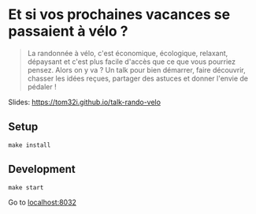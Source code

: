 # Et si vos prochaines vacances se passaient à vélo ?

> La randonnée à vélo, c'est économique, écologique, relaxant, dépaysant et c'est plus facile d'accès que ce que vous pourriez pensez. Alors on y va ?
> Un talk pour bien démarrer, faire découvrir, chasser les idées reçues, partager des astuces et donner l'envie de pédaler !

Slides: https://tom32i.github.io/talk-rando-velo

## Setup

    make install

## Development

    make start

Go to [localhost:8032](http://localhost:8032)
